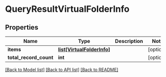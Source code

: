 # QueryResultVirtualFolderInfo

## Properties
Name | Type | Description | Notes
------------ | ------------- | ------------- | -------------
**items** | [**list[VirtualFolderInfo]**](VirtualFolderInfo.md) |  | [optional] 
**total_record_count** | **int** |  | [optional] 

[[Back to Model list]](../README.md#documentation-for-models) [[Back to API list]](../README.md#documentation-for-api-endpoints) [[Back to README]](../README.md)

